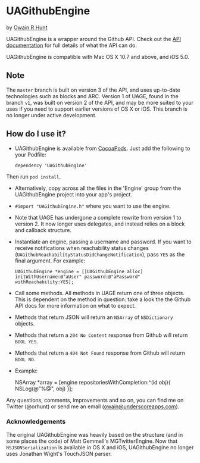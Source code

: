 # UAGithubEngine
by [Owain R Hunt](http://owainrhunt.com)

UAGithubEngine is a wrapper around the Github API. Check out the [API documentation](http://developer.github.com/) for full details of what the API can do. 

UAGithubEngine is compatible with Mac OS X 10.7 and above, and iOS 5.0.

## Note

The `master` branch is built on version 3 of the API, and uses up-to-date technologies such as blocks and ARC. Version 1 of UAGE, found in the branch `v1`, was built on version 2 of the API, and may be more suited to your uses if you need to support earlier versions of OS X or iOS. This branch is no longer under active development.

## How do I use it?

* UAGithubEngine is available from [CocoaPods](http://cocoapods.org). Just add the following to your Podfile:

	`dependency 'UAGithubEngine'`
	
Then run `pod install`.

* Alternatively, copy across all the files in the 'Engine' group from the UAGithubEngine project into your app's project.

* `#import "UAGithubEngine.h"` where you want to use the engine.

* Note that UAGE has undergone a complete rewrite from version 1 to version 2. It now longer uses delegates, and instead relies on a block and callback structure.

* Instantiate an engine, passing a username and password. If you want to receive notifications when reachability status changes (`UAGithubReachabilityStatusDidChangeNotification`), pass `YES` as the final argument. For example:

	`UAGithubEngine *engine = [[UAGithubEngine alloc] initWithUsername:@"aUser" password:@"aPassword" withReachability:YES];`
	
* Call some methods. All methods in UAGE return one of three objects. This is dependent on the method in question: take a look the the Github API docs for more information on what to expect. 

* Methods that return JSON will return an `NSArray` of `NSDictionary` objects.

* Methods that return a `204 No Content` response from Github will return `BOOL YES`. 

* Methods that return a `404 Not Found` response from Github will return `BOOL NO`.

* Example:

	NSArray *array = [engine repositoriesWithCompletion:^(id obj){ NSLog(@"%@", obj) }];
	

Any questions, comments, improvements and so on, you can find me on Twitter (@orhunt) or send me an email (owain@underscoreapps.com).

### Acknowledgements
The original UAGithubEngine was heavily based on the structure (and in some places the code) of Matt Gemmell's MGTwitterEngine.
Now that `NSJSONSerialization` is available in OS X and iOS, UAGithubEngine no longer uses Jonathan Wight's TouchJSON parser.